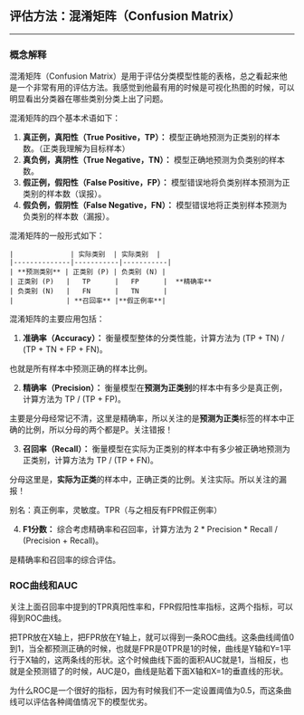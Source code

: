## 评估方法：混淆矩阵（Confusion Matrix）

---
### 概念解释

混淆矩阵（Confusion Matrix）是用于评估分类模型性能的表格，总之看起来他是一个非常有用的评估方法。我感觉到他最有用的时候是可视化热图的时候，可以明显看出分类器在哪些类别分类上出了问题。

混淆矩阵的四个基本术语如下：

1. **真正例，真阳性（True Positive，TP）：** 模型正确地预测为正类别的样本数。（正类我理解为目标样本）
2. **真负例，真阴性（True Negative，TN）：** 模型正确地预测为负类别的样本数。
3. **假正例，假阳性（False Positive，FP）：** 模型错误地将负类别样本预测为正类别的样本数（误报）。
4. **假负例，假阴性（False Negative，FN）：** 模型错误地将正类别样本预测为负类别的样本数（漏报）。

混淆矩阵的一般形式如下：

```
|              | 实际类别  | 实际类别  |
|--------------|-----------|-----------|
| **预测类别** | 正类别 (P) | 负类别 (N) |
| 正类别 (P)   |   TP      |   FP      |  **精确率**
| 负类别 (N)   |   FN      |   TN      |
|             | **召回率** |**假正例率**|
```

混淆矩阵的主要应用包括：

1. **准确率（Accuracy）：** 衡量模型整体的分类性能，计算方法为 (TP + TN) / (TP + TN + FP + FN)。

也就是所有样本中预测正确的样本比例。
  
2. **精确率（Precision）：** 衡量模型在**预测为正类别**的样本中有多少是真正例，计算方法为 TP / (TP + FP)。

主要是分母经常记不清，这里是精确率，所以关注的是**预测为正类**标签的样本中正确的比例，所以分母的两个都是P。关注错报！
  
3. **召回率（Recall）：** 衡量模型在实际为正类别的样本中有多少被正确地预测为正类别，计算方法为 TP / (TP + FN)。

分母这里是，**实际为正类**的样本中，正确正类的比例。关注实际。所以关注的漏报！

别名：真正例率，灵敏度。TPR（与之相反有FPR假正例率）
  
4. **F1分数：** 综合考虑精确率和召回率，计算方法为 2 * Precision * Recall / (Precision + Recall)。

是精确率和召回率的综合评估。

### ROC曲线和AUC

关注上面召回率中提到的TPR真阳性率和，FPR假阳性率指标，这两个指标，可以得到ROC曲线。

把TPR放在X轴上，把FPR放在Y轴上，就可以得到一条ROC曲线。这条曲线阈值0到1，当全都预测正确的时候，也就是FPR是0TPR是1的时候，曲线是Y轴和Y=1平行于X轴的，这两条线的形状。这个时候曲线下面的面积AUC就是1，当相反，也就是全预测错了的时候，AUC是0，曲线是贴着下面X轴和X=1的垂直线的形状。

为什么ROC是一个很好的指标，因为有时候我们不一定设置阈值为0.5，而这条曲线可以评估各种阈值情况下的模型优劣。
